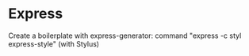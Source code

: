 # Express

Create a boilerplate with express-generator: command "express -c styl express-style" (with Stylus)

